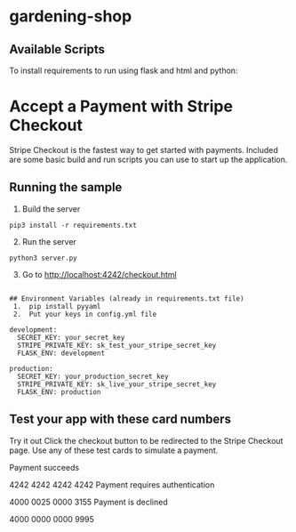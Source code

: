 # gardening-shop
## Available Scripts

To install requirements to run using flask and html and python:
# Accept a Payment with Stripe Checkout

Stripe Checkout is the fastest way to get started with payments. Included are some basic build and run scripts you can use to start up the application.

## Running the sample

1. Build the server

~~~
pip3 install -r requirements.txt
~~~

2. Run the server

~~~
python3 server.py
~~~

3. Go to [http://localhost:4242/checkout.html](http://localhost:4242/checkout.html)

~~~

## Environment Variables (already in requirements.txt file)
 1.  pip install pyyaml
 2.  Put your keys in config.yml file

development:
  SECRET_KEY: your_secret_key
  STRIPE_PRIVATE_KEY: sk_test_your_stripe_secret_key
  FLASK_ENV: development

production:
  SECRET_KEY: your_production_secret_key
  STRIPE_PRIVATE_KEY: sk_live_your_stripe_secret_key
  FLASK_ENV: production
~~~

## Test your app with these card numbers
Try it out
Click the checkout button to be redirected to the Stripe Checkout page. Use any of these test cards to simulate a payment.

Payment succeeds

4242 4242 4242 4242
Payment requires authentication

4000 0025 0000 3155
Payment is declined

4000 0000 0000 9995
